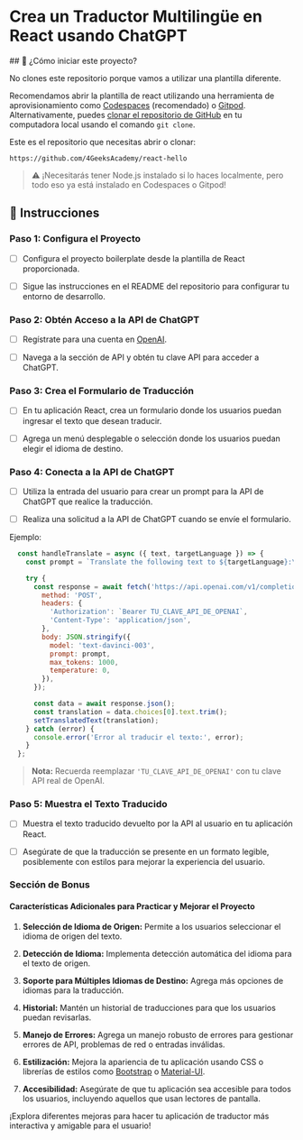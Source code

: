 <!-- hide -->
# Crea un Traductor Multilingüe en React usando ChatGPT
<!-- endhide -->

<onlyfor saas="true" withBanner="false">
## 🌱 ¿Cómo iniciar este proyecto?

No clones este repositorio porque vamos a utilizar una plantilla diferente.

Recomendamos abrir la plantilla de react utilizando una herramienta de aprovisionamiento como [Codespaces](https://4geeks.com/lesson/what-is-github-codespaces) (recomendado) o [Gitpod](https://4geeks.com/lesson/how-to-use-gitpod). Alternativamente, puedes [clonar el repositorio de GitHub](https://4geeks.com/how-to/github-clone-repository) en tu computadora local usando el comando `git clone`.

Este es el repositorio que necesitas abrir o clonar:

```
https://github.com/4GeeksAcademy/react-hello
```

> ⚠ ¡Necesitarás tener Node.js instalado si lo haces localmente, pero todo eso ya está instalado en Codespaces o Gitpod!
</onlyfor>

## 📝 Instrucciones

### Paso 1: Configura el Proyecto

- [ ] Configura el proyecto boilerplate desde la plantilla de React proporcionada.

- [ ] Sigue las instrucciones en el README del repositorio para configurar tu entorno de desarrollo.

### Paso 2: Obtén Acceso a la API de ChatGPT

- [ ] Regístrate para una cuenta en [OpenAI](https://www.openai.com/).

- [ ] Navega a la sección de API y obtén tu clave API para acceder a ChatGPT.

### Paso 3: Crea el Formulario de Traducción

- [ ] En tu aplicación React, crea un formulario donde los usuarios puedan ingresar el texto que desean traducir.

- [ ] Agrega un menú desplegable o selección donde los usuarios puedan elegir el idioma de destino.

### Paso 4: Conecta a la API de ChatGPT

- [ ] Utiliza la entrada del usuario para crear un prompt para la API de ChatGPT que realice la traducción.

- [ ] Realiza una solicitud a la API de ChatGPT cuando se envíe el formulario.

Ejemplo:

```jsx
  const handleTranslate = async ({ text, targetLanguage }) => {
    const prompt = `Translate the following text to ${targetLanguage}:\n\n"${text}"`;

    try {
      const response = await fetch('https://api.openai.com/v1/completions', {
        method: 'POST',
        headers: {
          'Authorization': `Bearer TU_CLAVE_API_DE_OPENAI`,
          'Content-Type': 'application/json',
        },
        body: JSON.stringify({
          model: 'text-davinci-003',
          prompt: prompt,
          max_tokens: 1000,
          temperature: 0,
        }),
      });

      const data = await response.json();
      const translation = data.choices[0].text.trim();
      setTranslatedText(translation);
    } catch (error) {
      console.error('Error al traducir el texto:', error);
    }
  };
```

> **Nota:** Recuerda reemplazar `'TU_CLAVE_API_DE_OPENAI'` con tu clave API real de OpenAI.

### Paso 5: Muestra el Texto Traducido

- [ ] Muestra el texto traducido devuelto por la API al usuario en tu aplicación React.

- [ ] Asegúrate de que la traducción se presente en un formato legible, posiblemente con estilos para mejorar la experiencia del usuario.

### Sección de Bonus

#### Características Adicionales para Practicar y Mejorar el Proyecto

1. **Selección de Idioma de Origen:** Permite a los usuarios seleccionar el idioma de origen del texto.

2. **Detección de Idioma:** Implementa detección automática del idioma para el texto de origen.

3. **Soporte para Múltiples Idiomas de Destino:** Agrega más opciones de idiomas para la traducción.

4. **Historial:** Mantén un historial de traducciones para que los usuarios puedan revisarlas.

5. **Manejo de Errores:** Agrega un manejo robusto de errores para gestionar errores de API, problemas de red o entradas inválidas.

6. **Estilización:** Mejora la apariencia de tu aplicación usando CSS o librerías de estilos como [Bootstrap](https://getbootstrap.com/) o [Material-UI](https://material-ui.com/).

7. **Accesibilidad:** Asegúrate de que tu aplicación sea accesible para todos los usuarios, incluyendo aquellos que usan lectores de pantalla.

¡Explora diferentes mejoras para hacer tu aplicación de traductor más interactiva y amigable para el usuario!
